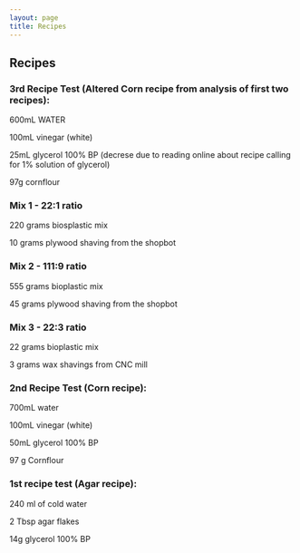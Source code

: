 ```yaml
---
layout: page
title: Recipes
---
```

## Recipes

### 3rd Recipe Test (Altered Corn recipe from analysis of first two recipes):

600mL WATER

100mL vinegar (white)

25mL glycerol 100% BP (decrese due to reading online about recipe calling for 1% solution of glycerol)

97g cornflour

### Mix 1 - 22:1 ratio

220 grams biosplastic mix

10 grams plywood shaving from the shopbot

### Mix 2 - 111:9 ratio

555 grams bioplastic mix

45 grams plywood shaving from the shopbot

### Mix 3 - 22:3 ratio

22 grams bioplastic mix

3 grams wax shavings from CNC mill

### 2nd Recipe Test (Corn recipe):

700mL water

100mL vinegar (white)

50mL glycerol 100% BP

97 g Cornflour

### 1st recipe test (Agar recipe):

240 ml of cold water

2 Tbsp agar flakes

14g glycerol 100% BP


